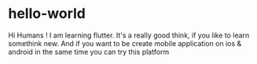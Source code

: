 # hello-world

Hi Humans ! 
I am learning flutter. It's a really good think, if you like to learn somethink new. 
And if you want to be create mobile application on ios & android in the same time you can try this platform
